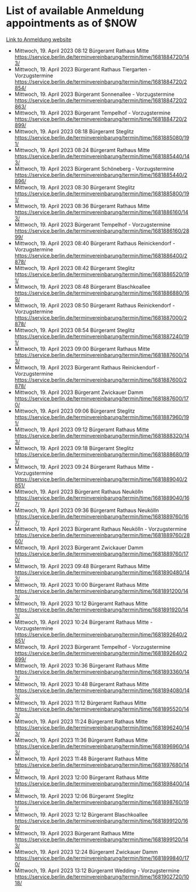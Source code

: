 # List of available Anmeldung appointments as of $NOW
[Link to Anmeldung website](https://service.berlin.de/terminvereinbarung/termin/tag.php?termin=1&anliegen[]=120686&dienstleisterlist=122210,122217,327316,122219,327312,122227,327314,122231,327346,122243,327348,122254,122252,329742,122260,329745,122262,329748,122271,327278,122273,327274,122277,327276,330436,122280,327294,122282,327290,122284,327292,122291,327270,122285,327266,122286,327264,122296,327268,150230,329760,122297,327286,122294,327284,122312,329763,122314,329775,122304,327330,122311,327334,122309,327332,317869,122281,327352,122279,329772,122283,122276,327324,122274,327326,122267,329766,122246,327318,122251,327320,122257,327322,122208,327298,122226,327300&herkunft=http%3A%2F%2Fservice.berlin.de%2Fdienstleistung%2F120686%2F)
- Mittwoch, 19. April 2023 08:12 Bürgeramt Rathaus Mitte https://service.berlin.de/terminvereinbarung/termin/time/1681884720/143/
- Mittwoch, 19. April 2023  Bürgeramt Rathaus Tiergarten - Vorzugstermine https://service.berlin.de/terminvereinbarung/termin/time/1681884720/2854/
- Mittwoch, 19. April 2023  Bürgeramt Sonnenallee - Vorzugstermine https://service.berlin.de/terminvereinbarung/termin/time/1681884720/2863/
- Mittwoch, 19. April 2023  Bürgeramt Tempelhof - Vorzugstermine https://service.berlin.de/terminvereinbarung/termin/time/1681884720/2899/
- Mittwoch, 19. April 2023 08:18 Bürgeramt Steglitz https://service.berlin.de/terminvereinbarung/termin/time/1681885080/191/
- Mittwoch, 19. April 2023 08:24 Bürgeramt Rathaus Mitte https://service.berlin.de/terminvereinbarung/termin/time/1681885440/143/
- Mittwoch, 19. April 2023  Bürgeramt Schöneberg - Vorzugstermine https://service.berlin.de/terminvereinbarung/termin/time/1681885440/2896/
- Mittwoch, 19. April 2023 08:30 Bürgeramt Steglitz https://service.berlin.de/terminvereinbarung/termin/time/1681885800/191/
- Mittwoch, 19. April 2023 08:36 Bürgeramt Rathaus Mitte https://service.berlin.de/terminvereinbarung/termin/time/1681886160/143/
- Mittwoch, 19. April 2023  Bürgeramt Tempelhof - Vorzugstermine https://service.berlin.de/terminvereinbarung/termin/time/1681886160/2899/
- Mittwoch, 19. April 2023 08:40 Bürgeramt Rathaus Reinickendorf - Vorzugstermine https://service.berlin.de/terminvereinbarung/termin/time/1681886400/2878/
- Mittwoch, 19. April 2023 08:42 Bürgeramt Steglitz https://service.berlin.de/terminvereinbarung/termin/time/1681886520/191/
- Mittwoch, 19. April 2023 08:48 Bürgeramt Blaschkoallee https://service.berlin.de/terminvereinbarung/termin/time/1681886880/169/
- Mittwoch, 19. April 2023 08:50 Bürgeramt Rathaus Reinickendorf - Vorzugstermine https://service.berlin.de/terminvereinbarung/termin/time/1681887000/2878/
- Mittwoch, 19. April 2023 08:54 Bürgeramt Steglitz https://service.berlin.de/terminvereinbarung/termin/time/1681887240/191/
- Mittwoch, 19. April 2023 09:00 Bürgeramt Rathaus Mitte https://service.berlin.de/terminvereinbarung/termin/time/1681887600/143/
- Mittwoch, 19. April 2023  Bürgeramt Rathaus Reinickendorf - Vorzugstermine https://service.berlin.de/terminvereinbarung/termin/time/1681887600/2878/
- Mittwoch, 19. April 2023  Bürgeramt Zwickauer Damm https://service.berlin.de/terminvereinbarung/termin/time/1681887600/170/
- Mittwoch, 19. April 2023 09:06 Bürgeramt Steglitz https://service.berlin.de/terminvereinbarung/termin/time/1681887960/191/
- Mittwoch, 19. April 2023 09:12 Bürgeramt Rathaus Mitte https://service.berlin.de/terminvereinbarung/termin/time/1681888320/143/
- Mittwoch, 19. April 2023 09:18 Bürgeramt Steglitz https://service.berlin.de/terminvereinbarung/termin/time/1681888680/191/
- Mittwoch, 19. April 2023 09:24 Bürgeramt Rathaus Mitte - Vorzugstermine https://service.berlin.de/terminvereinbarung/termin/time/1681889040/2851/
- Mittwoch, 19. April 2023  Bürgeramt Rathaus Neukölln https://service.berlin.de/terminvereinbarung/termin/time/1681889040/167/
- Mittwoch, 19. April 2023 09:36 Bürgeramt Rathaus Neukölln https://service.berlin.de/terminvereinbarung/termin/time/1681889760/167/
- Mittwoch, 19. April 2023  Bürgeramt Rathaus Neukölln - Vorzugstermine https://service.berlin.de/terminvereinbarung/termin/time/1681889760/2860/
- Mittwoch, 19. April 2023  Bürgeramt Zwickauer Damm https://service.berlin.de/terminvereinbarung/termin/time/1681889760/170/
- Mittwoch, 19. April 2023 09:48 Bürgeramt Rathaus Mitte https://service.berlin.de/terminvereinbarung/termin/time/1681890480/143/
- Mittwoch, 19. April 2023 10:00 Bürgeramt Rathaus Mitte https://service.berlin.de/terminvereinbarung/termin/time/1681891200/143/
- Mittwoch, 19. April 2023 10:12 Bürgeramt Rathaus Mitte https://service.berlin.de/terminvereinbarung/termin/time/1681891920/143/
- Mittwoch, 19. April 2023 10:24 Bürgeramt Rathaus Mitte - Vorzugstermine https://service.berlin.de/terminvereinbarung/termin/time/1681892640/2851/
- Mittwoch, 19. April 2023  Bürgeramt Tempelhof - Vorzugstermine https://service.berlin.de/terminvereinbarung/termin/time/1681892640/2899/
- Mittwoch, 19. April 2023 10:36 Bürgeramt Rathaus Mitte https://service.berlin.de/terminvereinbarung/termin/time/1681893360/143/
- Mittwoch, 19. April 2023 10:48 Bürgeramt Rathaus Mitte https://service.berlin.de/terminvereinbarung/termin/time/1681894080/143/
- Mittwoch, 19. April 2023 11:12 Bürgeramt Rathaus Mitte https://service.berlin.de/terminvereinbarung/termin/time/1681895520/143/
- Mittwoch, 19. April 2023 11:24 Bürgeramt Rathaus Mitte https://service.berlin.de/terminvereinbarung/termin/time/1681896240/143/
- Mittwoch, 19. April 2023 11:36 Bürgeramt Rathaus Mitte https://service.berlin.de/terminvereinbarung/termin/time/1681896960/143/
- Mittwoch, 19. April 2023 11:48 Bürgeramt Rathaus Mitte https://service.berlin.de/terminvereinbarung/termin/time/1681897680/143/
- Mittwoch, 19. April 2023 12:00 Bürgeramt Rathaus Mitte https://service.berlin.de/terminvereinbarung/termin/time/1681898400/143/
- Mittwoch, 19. April 2023 12:06 Bürgeramt Steglitz https://service.berlin.de/terminvereinbarung/termin/time/1681898760/191/
- Mittwoch, 19. April 2023 12:12 Bürgeramt Blaschkoallee https://service.berlin.de/terminvereinbarung/termin/time/1681899120/169/
- Mittwoch, 19. April 2023  Bürgeramt Rathaus Mitte https://service.berlin.de/terminvereinbarung/termin/time/1681899120/143/
- Mittwoch, 19. April 2023 12:24 Bürgeramt Zwickauer Damm https://service.berlin.de/terminvereinbarung/termin/time/1681899840/170/
- Mittwoch, 19. April 2023 13:12 Bürgeramt Wedding - Vorzugstermine https://service.berlin.de/terminvereinbarung/termin/time/1681902720/1018/
